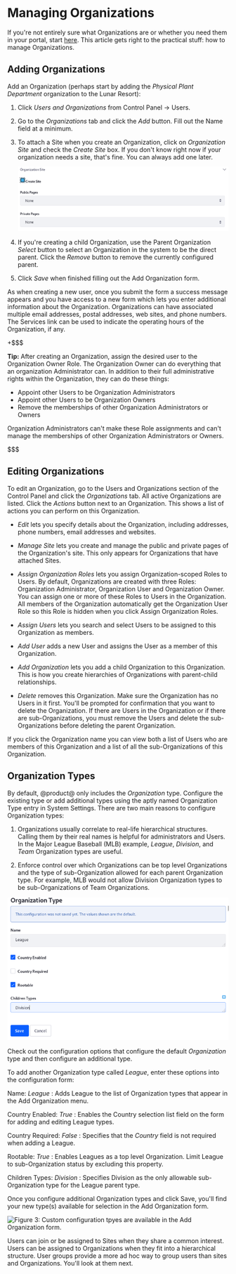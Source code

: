 # Managing Organizations [](id=managing-organizations)

If you're not entirely sure what Organizations are or whether you need them in
your portal, start
[here](/discover/deployment/-/knowledge_base/7-0/organizations). 
This article gets right to the practical stuff: how to manage Organizations.

## Adding Organizations [](id=adding-organizations)

Add an Organization (perhaps start by adding the *Physical Plant Department*
organization to the Lunar Resort): 

1.  Click *Users and Organizations* from Control Panel &rarr; Users. 

2.  Go to the *Organizations* tab and click the *Add* button. Fill out the Name
    field at a minimum.

3.  To attach a Site when you create an Organization, click on *Organization
    Site* and check the *Create Site* box. If you don't know right now if your
    organization needs a site, that's fine. You can always add one later. 

    ![Figure 1: Fill out the add Organization form and click *Save*. ](../../../images/orgs-add-organization-site.png)

4.  If you're creating a child Organization, use the Parent Organization
    *Select* button to select an Organization in the system to be the direct
    parent. Click the *Remove* button to remove the currently configured parent.

5.  Click *Save* when finished filling out the Add Organization form.

As when creating a new user, once you submit the form a success message appears
and you have access to a new form which lets you enter additional information
about the Organization. Organizations can have associated multiple email
addresses, postal addresses, web sites, and phone numbers. The Services link can
be used to indicate the operating hours of the Organization, if any.

+$$$

**Tip:** After creating an Organization, assign the desired user to the
Organization Owner Role. The Organization Owner can do everything that an
organization Administrator can. In addition to their full administrative rights
within the Organization, they can do these things:

- Appoint other Users to be Organization Administrators 
- Appoint other Users to be Organization Owners
- Remove the memberships of other Organization Administrators or Owners

Organization Administrators can't make these Role assignments and can't manage
the memberships of other Organization Administrators or Owners.

$$$

## Editing Organizations [](id=editing-organizations)

To edit an Organization, go to the Users and Organizations section of the
Control Panel and click the *Organizations* tab. All active Organizations are
listed. Click the *Actions* button next to an Organization. This shows a list of
actions you can perform on this Organization.

- *Edit* lets you specify details about the Organization, including addresses,
  phone numbers, email addresses and websites.

- *Manage Site* lets you create and manage the public and private pages of the
  Organization's site. This only appears for Organizations that have attached
  Sites.

- *Assign Organization Roles* lets you assign Organization-scoped Roles to
  Users. By default, Organizations are created with three Roles: Organization
  Administrator, Organization User and Organization Owner. You can assign one or
  more of these Roles to Users in the Organization. All members of the
  Organization automatically get the Organization User Role so this Role is
  hidden when you click Assign Organization Roles.

- *Assign Users* lets you search and select Users to be assigned to this 
  Organization as members.

- *Add User* adds a new User and assigns the User as a member of
  this Organization.

- *Add Organization* lets you add a child Organization to this
  Organization. This is how you create hierarchies of Organizations with
  parent-child relationships.

- *Delete* removes this Organization. Make sure the
  Organization has no Users in it first. You'll be prompted for confirmation
  that you want to delete the Organization. If there are Users in the
  Organization or if there are sub-Organizations, you must remove the Users and
  delete the sub-Organizations before deleting the parent Organization.

If you click the Organization name you can view both a list of Users who are
members of this Organization and a list of all the sub-Organizations of this
Organization.

## Organization Types [](id=organization-types)

By default, @product@ only includes the *Organization* type. Configure the
existing type or add additional types using the aptly named Organization Type
entry in System Settings. There are two main reasons to configure Organization
types:

1.  Organizations usually correlate to real-life hierarchical structures.
    Calling them by their real names is helpful for administrators and Users. In
    the Major League Baseball (MLB) example, *League*, *Division*, and *Team*
    Organization types are useful.

2.  Enforce control over which Organizations can be top level Organizations and
    the type of sub-Organization allowed for each parent Organization type. For
    example, MLB would not allow Division Organization types to be
    sub-Organizations of Team Organizations.

![Figure 2: Create new organization types through the System Settings entry called Organization Types.](../../../images/orgs-organization-type.png)

Check out the configuration options that configure the default *Organization*
type and then configure an additional type.

To add another Organization type called *League*, enter these options into the
configuration form:

Name: *League*
: Adds League to the list of Organization types that appear in the Add
Organization menu.

Country Enabled: *True*
: Enables the Country selection list field on the form for adding and editing
League types.

Country Required: *False*
: Specifies that the *Country* field is not required when adding a League.

Rootable: *True*
: Enables Leagues as a top level Organization. Limit League to sub-Organization
status by excluding this property.

Children Types: *Division*
: Specifies Division as the only allowable sub-Organization type for the League
parent type.

Once you configure additional Organization types and click Save, you'll find
your new type(s) available for selection in the Add Organization form.

![Figure 3: Custom configuration tpyes are available in the Add Organization
form.](../../../images/orgs-add-custom-organization.png)

Users can join or be assigned to Sites when they share a common interest. Users
can be assigned to Organizations when they fit into a hierarchical structure.
User groups provide a more ad hoc way to group users than sites and
Organizations. You'll look at them next.

